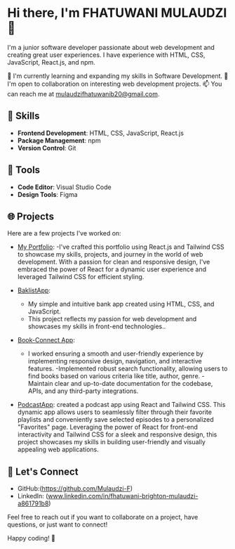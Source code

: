 
# Hi there, I'm FHATUWANI MULAUDZI 👋

I'm a junior software developer passionate about web development and creating great user experiences. I have experience with HTML, CSS, JavaScript, React.js, and npm. 

🌱 I'm currently learning and expanding my skills in Software Development.
🤝 I'm open to collaboration on interesting web development projects.
📫 You can reach me at mulaudzifhatuwanib20@gmail.com.

## 🚀 Skills

- **Frontend Development**: HTML, CSS, JavaScript, React.js
- **Package Management**: npm
- **Version Control**: Git

## 🔧 Tools

- **Code Editor**: Visual Studio Code
- **Design Tools**: Figma

## 🌐 Projects

Here are a few projects I've worked on:



- [My Portfolio](https://fhatuwani-mulaudzi-website.netlify.app):
  -I've crafted this portfolio using React.js and Tailwind CSS to showcase my skills, projects, and journey in the world of web development.
   With a passion for clean and responsive design, I've embraced the power of React for a dynamic user experience and leveraged Tailwind CSS for efficient styling.
  
- [BaklistApp](https://fb-banklistapp.netlify.app):
   - My simple and intuitive bank app created using HTML, CSS, and JavaScript.
   -  This project reflects my passion for web development and showcases my skills in front-end technologies..

- [Book-Connect App]((https://fhatuwanimulaudzibookconnectapp.netlify.app)):
  - I worked ensuring a smooth and user-friendly experience by
  implementing responsive design, navigation, and interactive
  features.
  -Implemented robust search functionality, allowing users to find
  books based on various criteria like title, author, genre.
  -Maintain clear and up-to-date documentation for the codebase,
  APIs, and any third-party integrations.

- [PodcastApp](https://soft-cactus-1173d6.netlify.app):
  created a podcast app using React and Tailwind CSS.
  This dynamic app allows users to seamlessly filter through their favorite playlists and conveniently save selected episodes to a personalized "Favorites" page.
  Leveraging the power of React for front-end interactivity and Tailwind CSS for a sleek and responsive design, this project showcases my skills in building user-friendly and visually appealing web applications. 
  
## 💬 Let's Connect

- GitHub:(https://github.com/Mulaudzi-F)
- LinkedIn: (www.linkedin.com/in/fhatuwani-brighton-mulaudzi-a861791b8)


Feel free to reach out if you want to collaborate on a project, have questions, or just want to connect!

Happy coding! 🚀
